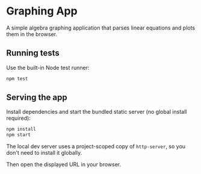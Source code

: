 # Graphing App

A simple algebra graphing application that parses linear equations and plots them in the browser.

## Running tests

Use the built-in Node test runner:

```bash
npm test
```

## Serving the app

Install dependencies and start the bundled static server (no global install required):

```bash
npm install
npm start
```

The local dev server uses a project-scoped copy of `http-server`, so you don't need to install it globally.

Then open the displayed URL in your browser.
